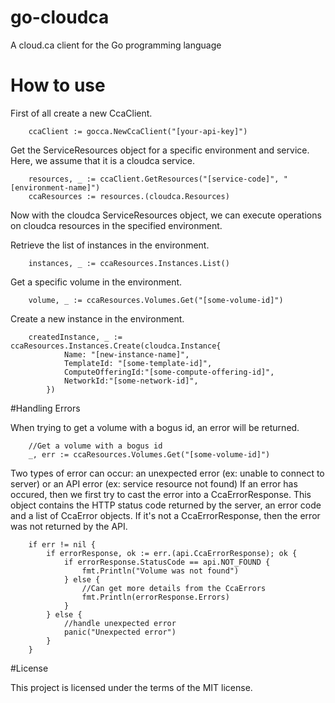 # go-cloudca

A cloud.ca client for the Go programming language

# How to use

First of all create a new CcaClient.
```
	ccaClient := gocca.NewCcaClient("[your-api-key]")
```

Get the ServiceResources object for a specific environment and service. Here, we assume that it is a cloudca service.
```
	resources, _ := ccaClient.GetResources("[service-code]", "[environment-name]")
	ccaResources := resources.(cloudca.Resources)
```

Now with the cloudca ServiceResources object, we can execute operations on cloudca resources in the specified environment.

Retrieve the list of instances in the environment.
```
	instances, _ := ccaResources.Instances.List()
```

Get a specific volume in the environment.
```
	volume, _ := ccaResources.Volumes.Get("[some-volume-id]")
```

Create a new instance in the environment.
```
	createdInstance, _ := ccaResources.Instances.Create(cloudca.Instance{
			Name: "[new-instance-name]",
			TemplateId: "[some-template-id]",
			ComputeOfferingId:"[some-compute-offering-id]",
			NetworkId:"[some-network-id]",
		})
```

#Handling Errors

When trying to get a volume with a bogus id, an error will be returned.
```
	//Get a volume with a bogus id
	_, err := ccaResources.Volumes.Get("[some-volume-id]")
```

Two types of error can occur: an unexpected error (ex: unable to connect to server) or an API error (ex: service resource not found)
If an error has occured, then we first try to cast the error into a CcaErrorResponse. This object contains the HTTP status code returned by the server, an error code and a list of CcaError objects. If it's not a CcaErrorResponse, then the error was not returned by the API.
```
	if err != nil {
		if errorResponse, ok := err.(api.CcaErrorResponse); ok {
			if errorResponse.StatusCode == api.NOT_FOUND {
				fmt.Println("Volume was not found")
			} else {
				//Can get more details from the CcaErrors
				fmt.Println(errorResponse.Errors)
			}
		} else {
			//handle unexpected error
			panic("Unexpected error")
		}
	}
```


#License

This project is licensed under the terms of the MIT license.
